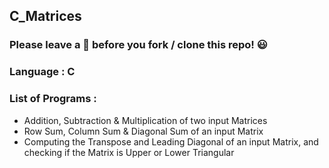 ## C_Matrices

### Please leave a 🌟 before you fork / clone this repo! 😃

### Language : C

### List of Programs :
* Addition, Subtraction & Multiplication of two input Matrices
* Row Sum, Column Sum & Diagonal Sum of an input Matrix
* Computing the Transpose and Leading Diagonal of an input Matrix, and checking if the Matrix is Upper or Lower Triangular  
